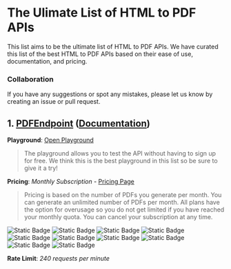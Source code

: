 # The Ulimate List of HTML to PDF APIs

This list aims to be the ultimate list of HTML to PDF APIs. We have curated this list of the best HTML to PDF APIs based on their ease of use, documentation, and pricing.

### Collaboration

If you have any suggestions or spot any mistakes, please let us know by creating an issue or pull request.


## 1. [PDFEndpoint](https://pdfendpoint.com) ([Documentation](https://pdfendpoint.com/docs/))


**Playground**: [Open Playground](https://pdfendpoint.com/playground)
> The playground allows you to test the API without having to sign up for free. We think this is the best playground in this list so be sure to give it a try!

**Pricing**: *Monthly Subscription* - [Pricing Page](https://pdfendpoint.com/pricing)
> Pricing is based on the number of PDFs you generate per month. You can generate an unlimited number of PDFs per month. All plans have the option for overusage so you do not get limited if you have reached your monthly quota. You can cancel your subscription at any time.

![Static Badge](https://img.shields.io/badge/100-free-green?color=16a34a)
![Static Badge](https://img.shields.io/badge/500-$9.00-green?color=2563eb)
![Static Badge](https://img.shields.io/badge/1000-$14.00-green?color=2563eb)
![Static Badge](https://img.shields.io/badge/2500-$19.00-green?color=2563eb)
![Static Badge](https://img.shields.io/badge/5.000-$24.00-green?color=2563eb)
![Static Badge](https://img.shields.io/badge/10.000-$39.00-green?color=2563eb)
![Static Badge](https://img.shields.io/badge/25.000-$64.00-green?color=2563eb)
![Static Badge](https://img.shields.io/badge/50.000-$129.00-green?color=2563eb)
![Static Badge](https://img.shields.io/badge/100.000-$234.00-green?color=2563eb)
![Static Badge](https://img.shields.io/badge/custom_plans-available_upon_request-orange?color=d97706)

**Rate Limit**: *240 requests per minute*
